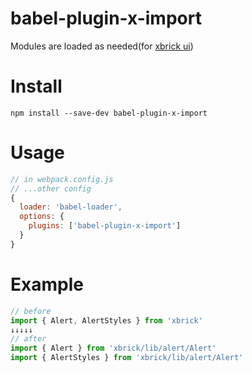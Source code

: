 # babel-plugin-x-import
Modules are loaded as needed(for [xbrick ui](https://github.com/iFDit/xbrick))

# Install
`````shell
npm install --save-dev babel-plugin-x-import
`````
# Usage
`````js
// in webpack.config.js
// ...other config
{
  loader: 'babel-loader',
  options: {
    plugins: ['babel-plugin-x-import']
  }
}
`````
# Example
`````jsx
// before
import { Alert, AlertStyles } from 'xbrick'
↓↓↓↓↓
// after
import { Alert } from 'xbrick/lib/alert/Alert'
import { AlertStyles } from 'xbrick/lib/alert/Alert'
`````
